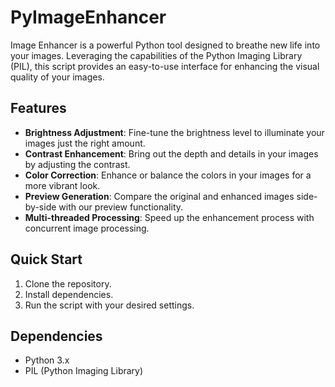 # PyImageEnhancer
Image Enhancer is a powerful Python tool designed to breathe new life into your images. Leveraging the capabilities of the Python Imaging Library (PIL), this script provides an easy-to-use interface for enhancing the visual quality of your images.

## Features

- **Brightness Adjustment**: Fine-tune the brightness level to illuminate your images just the right amount.
- **Contrast Enhancement**: Bring out the depth and details in your images by adjusting the contrast.
- **Color Correction**: Enhance or balance the colors in your images for a more vibrant look.
- **Preview Generation**: Compare the original and enhanced images side-by-side with our preview functionality.
- **Multi-threaded Processing**: Speed up the enhancement process with concurrent image processing.

## Quick Start

1. Clone the repository.
2. Install dependencies.
3. Run the script with your desired settings.

## Dependencies

- Python 3.x
- PIL (Python Imaging Library)


